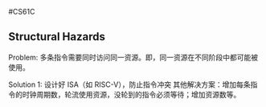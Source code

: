#CS61C 
## Structural Hazards
Problem: 多条指令需要同时访问同一资源。即，同一资源在不同阶段中都可能被使用。

Solution 1: 设计好 ISA（如 RISC-V），防止指令冲突
其他解决方案：增加每条指令的时钟周期数，轮流使用资源，没轮到的指令必须等待；增加资源数等。

